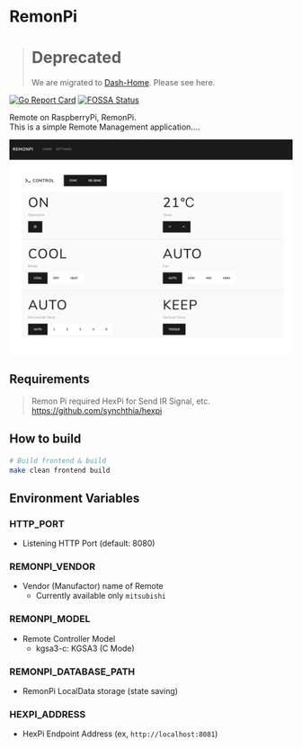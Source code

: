 RemonPi
=========================================
> # Deprecated
> We are migrated to [Dash-Home](https://github.com/dash-app/dash-home). Please see here.

[![Go Report Card](https://goreportcard.com/badge/github.com/synchthia/remonpi)](https://goreportcard.com/report/github.com/synchthia/remonpi)
[![FOSSA Status](https://app.fossa.com/api/projects/git%2Bgithub.com%2Fsynchthia%2Fremonpi.svg?type=shield)](https://app.fossa.com/projects/git%2Bgithub.com%2Fsynchthia%2Fremonpi?ref=badge_shield)

Remote on RaspberryPi, RemonPi.  \
This is a simple Remote Management application....

![ScreenShot](https://raw.githubusercontent.com/synchthia/remonpi/master/docs/images/screenshot.png)

## Requirements
> Remon Pi required HexPi for Send IR Signal, etc.  \
> https://github.com/synchthia/hexpi

## How to build
```bash
# Build frontend & build
make clean frontend build
```

## Environment Variables
### HTTP_PORT
* Listening HTTP Port (default: 8080)

### REMONPI_VENDOR
* Vendor (Manufactor) name of Remote
    * Currently available only `mitsubishi`

### REMONPI_MODEL
* Remote Controller Model
    * kgsa3-c: KGSA3 (C Mode)

### REMONPI_DATABASE_PATH
* RemonPi LocalData storage (state saving)

### HEXPI_ADDRESS
* HexPi Endpoint Address (ex, `http://localhost:8081`)
